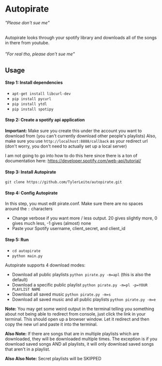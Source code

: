 # Autopirate
###### "Please don't sue me"
Autopirate looks through your spotify library and downloads all of the songs in there from youtube.
###### "For real tho, please don't sue me"

## Usage

#### Step 1: Install dependencies

* `apt-get install libcurl-dev`
* `pip install pycurl`
* `pip install ytdl`
* `pip install spotipy`

#### Step 2: Create a spotify api application
<b>Important:</b> Make sure you create this under the account you want to download from (you can't currently download other people's playlists) Also, make sure you use `http://localhost:8888/callback` as your redirect url (don't worry, you don't need to actually set up a local server)

I am not going to go into how to do this here since there is a ton of documentation here: https://developer.spotify.com/web-api/tutorial/

#### Step 3: Install Autopirate
`git clone https://github.com/TylerLeite/autopirate.git`

#### Step 4: Config Autopirate
In this step, you must edit pirate.conf. Make sure there are no spaces around the `:` characters
* Change verbose if you want more / less output. 20 gives slightly more, 0 gives much less, -1 gives (almost) none
* Paste your Spotify username, client_secret, and client_id

#### Step 5: Run
* `cd autopirate`
* `python main.py`

Autopirate supports 4 download modes:
* Download all public playlists `python pirate.py -m=apl` (this is also the default)
* Download a specific public playlist `python pirate.py -m=pl -p=YOUR PLAYLIST NAME`
* Download all saved music `python pirate.py -m=s`
* Download all saved music and all public playlists `python pirate.py -m=e`

<b>Note:</b> You may get some weird output in the terminal telling you something about not being able to redirect from console, just click the link in your terminal. This should open up a browser window. Let it redirect and then copy the new url and paste it into the terminal.

<b>Also Note:</b> If there are songs that are in multiple playlists which are downloaded, they will be downloaded multiple times. The exception is if you download saved songs AND all playlists, it will only download saved songs that aren't in a playlist.

<b>Also Also Note:</b> Secret playlists will be SKIPPED
